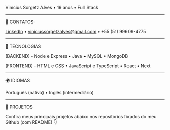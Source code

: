Vinícius Sorgetz Alves • 19 anos • Full Stack
 
---
📧 CONTATOS:

[LinkedIn](https://www.linkedin.com/in/vinicius-sorgetz-alves-b4b895340/) • viniciussorgetzalves@gmail.com • +55 (51) 99609-4775

---
🚀 TECNOLOGIAS

(BACKEND) - Node e Express • Java • MySQL • MongoDB

(FRONTEND) - HTML e CSS • JavaScript e TypeScript • React • Next

---
🌍 IDIOMAS 

Português (nativo) • Inglês (intermediário)

---
📂 PROJETOS 

Confira meus principais projetos abaixo nos repositórios fixados do meu Github (com README) 👇
